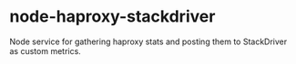 node-haproxy-stackdriver
========================

Node service for gathering haproxy stats and posting them to StackDriver as custom metrics.
